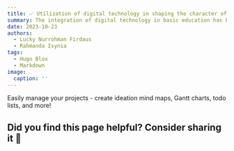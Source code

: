 ```yaml
---
title: ✅ Utilization of digital technology in shaping the character of basic education
summary: The integration of digital technology in basic education has become a pivotal tool for character development among students.
date: 2023-10-23
authors:
  - Lucky Nurrohman Firdaus
  - Rahmanda Isynia
tags:
  - Hugo Blox
  - Markdown
image:
  caption: ''
---
```


Easily manage your projects - create ideation mind maps, Gantt charts, todo lists, and more!


## Did you find this page helpful? Consider sharing it 🙌
